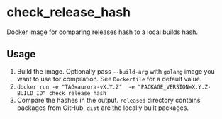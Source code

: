 # check_release_hash

Docker image for comparing releases hash to a local builds hash.

## Usage

1. Build the image. Optionally pass `--build-arg` with `golang` image you want to use for compilation. See `Dockerfile` for a default value.
2. `docker run -e "TAG=aurora-vX.Y.Z"  -e "PACKAGE_VERSION=X.Y.Z-BUILD_ID" check_release_hash`
3. Compare the hashes in the output. `released` directory contains packages from GitHub, `dist` are the locally built packages.